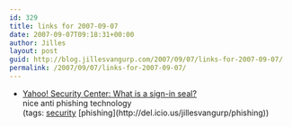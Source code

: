 ```yaml
---
id: 329
title: links for 2007-09-07
date: 2007-09-07T09:18:31+00:00
author: Jilles
layout: post
guid: http://blog.jillesvangurp.com/2007/09/07/links-for-2007-09-07/
permalink: /2007/09/07/links-for-2007-09-07/
---
```

<ul class="delicious">
	<li>
		<div class="delicious-link"><a href="http://security.yahoo.com/article.html?aid=2006102507">Yahoo! Security Center: What is a sign-in seal?</a></div>
		<div class="delicious-extended">nice anti phishing technology</div>
		<div class="delicious-tags">(tags: <a href="http://del.icio.us/jillesvangurp/security">security</a> [phishing](http://del.icio.us/jillesvangurp/phishing))</div>
	</li>
</ul>
